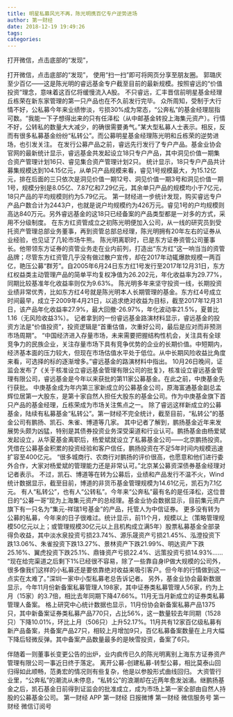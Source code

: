 ```yaml
---
title: 明星私募风光不再，陈光明携百亿专户逆势进场
author: 第一财经
date: 2018-12-19 19:49:26
tags: 
categories: 
---
```

打开微信，点击底部的“发现”，
<!-- more -->
打开微信，点击底部的“发现”，
使用“扫一扫”即可将网页分享至朋友圈。
郭璐庆
至少百亿——这是陈光明的睿远基金专户截至目前的最新规模。按照睿远的“价值投资”理念，意味着这百亿将缓慢流入A股。
不只睿远，汇丰晋信前明星基金经理丘栋荣在新东家管理的第一只产品也在不久前发行完毕。
众所周知，受制于大行情不好，公私募今年来业绩惨淡，亏损30%成为常态，“公奔私”的基金经理屈指可数。“我能一下子想得出来的只有任泽松（从中邮基金转投上海集元资产）。行情不好，公转私的数量大大减少，的确很需要勇气。”某大型私募人士表示。相反，反而有很多私募基金纷纷“私转公”。而公募明星基金经理陈光明和丘栋荣的逆势进场，也引发关注。
在发行公募产品之前，睿远先行发行了专户产品。基金业协会官网的最新统计显示，睿远基金共发起设立18只专户产品，其中洞见价值一期集合资产管理计划16只、睿见集合资产管理计划2只。
统计显示，18只专户产品共计募集规模达到104.15亿元，从单只产品规模来看，睿见1号规模最大，为15.12亿元，排在后面的三只依次是洞见价值一期12号、洞见价值一期3号和洞见价值一期1号，规模分别是8.05亿、7.87亿和7.29亿元，其余单只产品的规模均小于7亿元，18只产品的平均规模则约为5.79亿元。
第一财经进一步统计发现，购买睿远专户产品户数合计为2443户，也就是说户均规模约为426万元。睿见1号的户均规模则高达840万元。另外睿远基金的这18只已经备案的产品类型都是一对多的方式，采用不分级制度。
在东方红资管成立之初陈光明便加入公司，从一线的研究员到受托资产管理总部业务董事，再到资管总部总经理，陈光明拥有20年左右的证券从业经验，也见证了几轮市场牛熊。
陈光明离职时，已是东方证券资管公司董事长。他带领东方证券的资管业务走在业内前列，打造出“东方红”这一响当当的资管品牌；尽管东方红资管几乎没有做过散户宣传，却在2017年动辄爆款规模一两百亿，艳压公募“群芳”。自2005年6月24日东方红1号发行至2017年12月31日，东方红权益类主动管理产品的简单平均复权净值为26.202元，年化收益率为29.77%，同期比较基准年化收益率则仅为9.63%。
陈光明多年来坚守投资一线，长期投资业绩非常优秀，比如东方红4号就是陈光明本人长期管理的基金。东方红4号成立时间最早，成立于2009年4月21日，以追求绝对收益为目标，截至2017年12月31日，该产品年化收益率27.9%，最大回撤-26.97%，年化波动率21.5%，夏普比1.16（无风险收益3%）。
记者拿到的一份睿远基金路演材料显示，睿远基金的投资方法是“价值投资”，投资逻辑是“首重估值，次重好公司，最后是应对而非预测市场周期”。
“中国经济进入存量市场，未来需要把握结构性机会，关注具有全球竞争力的民族企业，关注存量市场下具有竞争优势的企业的长期价值。中短期内，经济基本面的压力较大，但现在市场估值水平处于低位。从中长期风险收益比角度来看，可选择的标的逐渐增多。”睿远基金的路演材料中指出。
10月26日晚间，证监会发布了《关于核准设立睿远基金管理有限公司的批复》，核准设立睿远基金管理有限公司，睿远基金是今年以来获批的第11家公募基金。在此之前，中庚基金先行获批。
中庚基金成为年内第三家新成立的公募基金公司，原海富通基金副总孟辉位居第一大股东，是第十家自然人担任大股东的基金公司。作为中庚基金旗下首只产品的基金经理，丘栋荣成为市场关注焦点之一。
除了睿远这样新成立的公募基金，陆续有私募基金“私转公”。第一财经不完全统计，截至目前，“私转公”的基金公司有鹏扬、凯石、朱雀、博道等几家。
其中记者了解到，鹏扬基金近年来发展势头颇为凶猛，特别是其债券投资业务深受渠道和行业认可。鹏扬基金由杨爱斌发起设立，从华夏基金离职后，杨爱斌就设立了私募基金公司——北京鹏扬投资。凭借在公募基金积累的投资经验和客户信任，鹏扬投资在不足5年时间内规模迅速扩容至400亿元。
“很多城商行、农商行对鹏扬的评价很高，也愿意和他们进行委外合作，大家对杨爱斌的管理能力还是非常认可。”北京某公募资深债券基金经理对记者表示。
不过，凯石、博道等在转为公募后，业绩和产品发行不温不火，Wind统计数据显示，截至目前，博道的非货币基金管理规模为14.61亿元，凯石为7.1亿元。
有人“私转公”，也有人“公转私”。今年来“公奔私”最有名的是任泽松，这位昔日的“公募一哥”现为上海集元资产的总经理。基金业协会数据显示，目前集元资产旗下有一只名为“集元-祥瑞1号基金”的产品，托管人为中信证券。
更多没有转为公募的私募，今年来的日子很难过。统计显示，前11个月，规模以上（策略管理规模50亿元以上；或管理规模30亿元以上且机构成立满5年）股票私募基金全部录得负收益，其中淡水泉投资亏损23.74%、源乐晟资产亏损21.45%、泓澄投资下跌13.06%、朱雀投资下跌13.27%、景林资产下跌21.99%、明达资产下跌25.16%、翼虎投资下跌25.1%、鼎锋资产亏损22.4%、远策投资亏损14.93%……
“现在给完渠道之后剩下1%已经很不容易，除了一些靠自身IP做大规模的公司外，很多像我们这样的小私募还是要依靠绝对收益来吸引客户。但今年的行情做到这一点实在太难了。”深圳一家中小型私募老总告诉记者。
另外，基金业协会最新数据显示，今年11月份新备案私募管理人198家，其中证券类私募管理人56家，约为上月（15家）的3.7倍，相比去年同期下降47.66%。11月无当月新成立的证券类私募管理人备案。
格上研究中心统计数据也显示，11月份协会新备案私募产品1375只，其中新备案证券类私募产品770只，占比56%，这一数量较去年同期（1528只）下降10.01%，环比上月（506只）上升52.17%。11月共有12家百亿级私募有新产品备案，共备案产品27只，相较上月增加9只，百亿私募备案数量在上月大幅下降后轻微反弹。其中备案产品数量最多的是映雪投资，备案了6只。
 
 
伴随着一则董事长变更公告的出炉，业内疯传已久的陈光明离别上海东方证券资产管理有限公司一事近日终于落定。
离开公募-创建私募-转型公募，相比莫泰山回归得如此顺畅，范勇宏的情况则有些复杂，他是以参股形式曲线回归。
大资管行业里，“公奔私”的潮流从未停息，“私转公”的浪潮却在近两年愈发汹涌。继鹏扬基金之后，凯石基金日前得到证监会的批准成立，成为市场上第一家全部由自然人持股的公募基金公司。
第一财经
APP
第一财经
日报微博
第一财经
微信服务号
第一财经
微信订阅号
